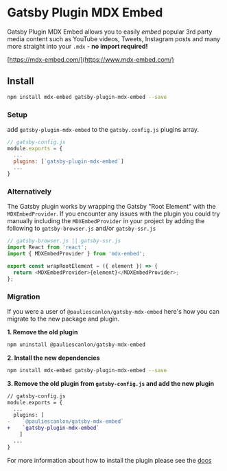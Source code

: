 # Gatsby Plugin MDX Embed

Gatsby Plugin MDX Embed allows you to easily _embed_ popular 3rd party media content such as YouTube videos, Tweets, Instagram posts and many more straight into your `.mdx` - **no import required!**

[https://mdx-embed.com/](https://www.mdx-embed.com/)

## Install

```sh
npm install mdx-embed gatsby-plugin-mdx-embed --save
```

### Setup

add `gatsby-plugin-mdx-embed` to the `gatsby.config.js` plugins array.

```javascript
// gatsby-config.js
module.exports = {
  ...
  plugins: [`gatsby-plugin-mdx-embed`]
  ...
}
```

### Alternatively

The Gatsby plugin works by wrapping the Gatsby "Root Element" with the `MDXEmbedProvider`. If you encounter any issues with the plugin you could try manually including the `MDXEmbedProvider` in your project by adding the following to `gatsby-browser.js` and/or `gatsby-ssr.js`

```javascript
// gatsby-browser.js || gatsby-ssr.js
import React from 'react';
import { MDXEmbedProvider } from 'mdx-embed';

export const wrapRootElement = ({ element }) => {
  return <MDXEmbedProvider>{element}</MDXEmbedProvider>;
};
```

### Migration

If you were a user of `@pauliescanlon/gatsby-mdx-embed` here's how you can migrate to the new package and plugin.

**1. Remove the old plugin**

```sh
npm uninstall @pauliescanlon/gatsby-mdx-embed
```

**2. Install the new dependencies**

```sh
npm install mdx-embed gatsby-plugin-mdx-embed --save
```

**3. Remove the old plugin from `gatsby-config.js` and add the new plugin**

```diff
// gatsby-config.js
module.exports = {
  ...
  plugins: [
-    `@pauliescanlon/gatsby-mdx-embed`
+    `gatsby-plugin-mdx-embed`
    ]
  ...
}
```

For more information about how to install the plugin please see the [docs](https://www.mdx-embed.com/?path=/docs/gatsby-plugin--page)
